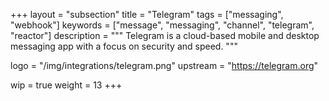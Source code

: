 +++
layout = "subsection"
title = "Telegram"
tags = ["messaging", "webhook"]
keywords = ["message", "messaging", "channel", "telegram", "reactor"]
description = """
Telegram is a cloud-based mobile and desktop messaging app with a focus on security and speed.
"""

logo = "/img/integrations/telegram.png"
upstream = "https://telegram.org"

wip = true
weight = 13
+++

